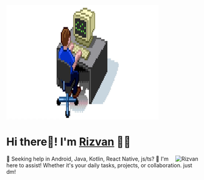 


<img src="https://raw.githubusercontent.com/scriptype/scriptype/master/scriptype.gif" height=300 width=400/><br/>

# Hi there👋! I'm [Rizvan](https://rizvan.work) 🙋‍♂️

<img align='right' src="https://komarev.com/ghpvc/?username=llRizvanll" alt="Rizvan" />

👋 Seeking help in Android, Java, Kotlin, React Native, js/ts? 🚀 I'm here to assist! Whether it's your daily tasks, projects, or collaboration. just dm!
